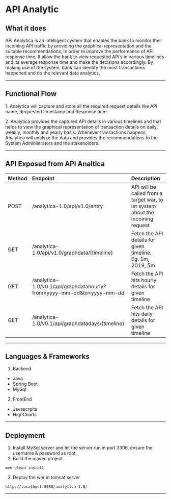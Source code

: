 <h1>API Analytic</h1>
<h2>What it does</h2>

<p>API Analytica is an intelligent system that enables the bank to monitor their incoming API traffic by providing the graphical representation and the suitable recommendations, In order to improve the performance of API response time. It allow the bank to view requested API’s in various timelines and its average response time and make the decisions accordingly. By making use of the system, bank can identify the most transactions happened and do the relevant data analytics.</p>

----
<h2>Functional Flow</h2>

<p>1. Analytica will capture and store all the required request details like API name, Requested timestamp and Response time.</p>
<p>2. Analytica provides the captured API details in various timelines and that helps to view the graphical representation of transaction details on daily, weekly, monthly and yearly basis. Whenever transactions happens, Analytica will analyze the data and provides the recommendations to the System Administrators and the stakeholders.</p>

----
<h2>API Exposed from API Analtica</h2>

| Method | Endpoint | Description |  
|:-----------|:-----------|:-----------|  
| POST | /analytica-1.0/api/v1.0/entry | API will be called from a target war, to let system about the incoming request |  
| GET | /analytica-1.0/api/v1.0/graphdata/{timeline} | Fetch the API details for given timeline.<br>Eg. 1m, 2019, 5m |
| GET | /analytica-1.0/v0.1/api/graphdatahourly?from=yyyy-mm-dd&to=yyyy-mm-dd | Fetch the API hits hourly details for given timeline |  
| GET | /analytica-1.0/v0.1/api/graphdatadays/{timeline} | Fetch the API hits daily details for given timeline|

----
<h2>Languages & Frameworks</h2> 

1. Backend
- Java
- Spring Boot
- MySql
2. FrontEnd
- Javascrpits
- HighCharts

----
<h2>Deployment</h2>

1. Install MySql server and let the server run in port 3306, ensure the username & password as root.
2. Build the maven project 
````
mvn clean install
````
3. Deploy the war in tomcat server 
````
http://localhost:8080/analytica-1.0/
````

----




